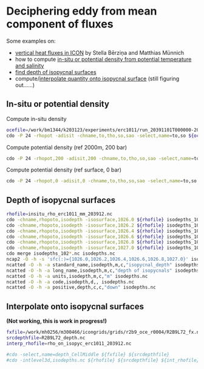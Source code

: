 # Deciphering eddy from mean component of fluxes
Some examples on:
  - [vertical heat fluxes in ICON](https://github.com/eerie-project/EERIE_hackathon_2023/blob/main/RESULTS/vertical_heat_flux_ICON_WP6_hackathon.ipynb) by Stella Bērziņa and Matthias Münnich
  - how to compute [in-situ or potential density from potential temperature and salinity](#in-situ-or-potential-density)
  - [find depth of isopycnal surfaces](#depth-of-isopycnal-surfaces)
  - compute/[interpolate quantity onto isopycnal surface](#interpolate-onto-isopycnal-surfaces) (still figuring out......)


## In-situ or potential density
Compute in-situ density
```bash
ocefile=/work/bm1344/k203123/experiments/erc1011/run_20391101T000000-20391130T235845/erc1011_oce_ml_1mth_mean_20391201T000000Z.nc
cdo -P 24 -rhopot -adisit -chname,to,tho,so,sao -select,name=to,so ${ocefile} insitu_rho_erc1011_mm_203912.nc
```

Compute potential density (ref 2000m, 200 bar)
```bash
cdo -P 24 -rhopot,200 -adisit,200 -chname,to,tho,so,sao -select,name=to,so ${ocefile} rhopoto_sigma2_erc1011_mm_203912.nc
```

Compute potential density (ref surface, 0 bar)
```bash
cdo -P 24 -rhopot,0 -adisit,0 -chname,to,tho,so,sao -select,name=to,so /work/bm1344/k203123/experiments/erc1011/run_20391101T000000-20391130T235845/erc1011_oce_ml_1mth_mean_20391201T000000Z.nc rhopoto_sigma0_erc1011_mm_203912.nc
```

## Depth of isopycnal surfaces
```bash
rhofile=insitu_rho_erc1011_mm_203912.nc
cdo -chname,rhopoto,isodepth -isosurface,1026.0 ${rhofile} isodepths_10260.nc
cdo -chname,rhopoto,isodepth -isosurface,1026.2 ${rhofile} isodepths_10262.nc
cdo -chname,rhopoto,isodepth -isosurface,1026.4 ${rhofile} isodepths_10264.nc
cdo -chname,rhopoto,isodepth -isosurface,1026.6 ${rhofile} isodepths_10266.nc
cdo -chname,rhopoto,isodepth -isosurface,1026.8 ${rhofile} isodepths_10268.nc
cdo -chname,rhopoto,isodepth -isosurface,1027.0 ${rhofile} isodepths_10270.nc
cdo merge isodepths_102*.nc isodepths.nc
ncap2 -O -h -s 'sfc(:)={1026.0,1026.2,1026.4,1026.6,1026.8,1027.0}' isodepths.nc isodepths.nc
ncatted -O -h -a standard_name,isodepth,m,c,"isopycnal_depth" isodepths.nc
ncatted -O -h -a long_name,isodepth,m,c,"depth of isopycnals" isodepths.nc
ncatted -O -h -a units,isodepth,m,c,"m" isodepths.nc
ncatted -O -h -a code,isodepth,d,, isodepths.nc
ncatted -O -h -a positive,depth,c,c,"down" isodepths.nc
```

## Interpolate onto isopycnal surfaces
**(Not working, this is work in progress!)**
```bash
fxfile=/work/mh0256/m300466/icongrids/grids/r2b9_oce_r0004/R2B9L72_fx.nc
srcdepthfile=R2B9L72_depth.nc
interp_rhofile=rho_on_isopyc_erc1011_203912.nc

#cdo -select,name=depth_CellMiddle ${fxfile} ${srcdepthfile}
#cdo -intlevel3d,isodepths.nc ${rhofile} ${srcdepthfile} ${int_rhofile}
```

